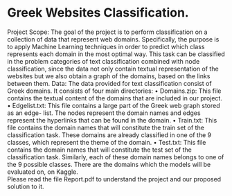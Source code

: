 # Greek Websites Classification.
Project Scope:
The goal of the project is to perform classification on a collection of data that represent web
domains. Specifically, the purpose is to apply Machine Learning techniques in order to
predict which class represents each domain in the most optimal way. This task can be
classified in the problem categories of text classification combined with node classification,
since the data not only contain textual representation of the websites but we also obtain a
graph of the domains, based on the links between them.
Data:
The data provided for text classification consist of Greek domains. It consists of four main
directories:
• Domains.zip: This file contains the textual content of the domains that are included
in our project.
• Edgelist.txt: This file contains a large part of the Greek web graph stored as an edge-
list. The nodes represent the domain names and edges represent the hyperlinks that
can be found in the domain.
• Train.txt: This file contains the domain names that will constitute the train set of the
classification task. These domains are already classified in one of the 9 classes, which
represent the theme of the domain.
• Test.txt: This file contains the domain names that will constitute the test set of the
classification task. Similarly, each of these domain names belongs to one of the 9
possible classes. There are the domains which the models will be evaluated on, on
Kaggle.<br>
Please read the file Report.pdf to understand the project and our proposed solution to it.

</body>
</html>
